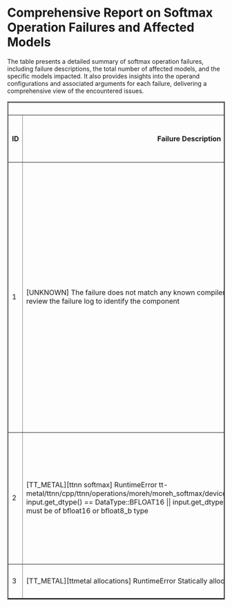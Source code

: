 <h1>Comprehensive Report on Softmax Operation Failures and Affected Models</h1>
<p>The table presents a detailed summary of softmax operation failures, including failure descriptions, the total number of affected models, and the specific models impacted. It also provides insights into the operand configurations and associated arguments for each failure, delivering a comprehensive view of the encountered issues.</p>
<table border="2">
	<thead>
		<tr style="text-align: center;">
			<th colspan="5">Failure Insight and Impacted Models</th>
			<th colspan="2">Softmax Operation Details</th>
		</tr>
		<tr style="text-align: center;">
			<th>ID</th>
			<th>Failure Description</th>
			<th>Total Number of Models Affected</th>
			<th>Number of Models Affected</th>
			<th>Affected Models</th>
			<th>Operands</th>
			<th>Arguments</th>
		</tr>
	</thead>
	<tbody>
		<tr>
			<td rowspan="8">1</td>
			<td rowspan="8">[UNKNOWN] The failure does not match any known compiler component exception rules. Please review the failure log to identify the component</td>
			<td rowspan="8">14</td>
			<td>3</td>
			<td><ul><li>pt_t5_t5_base_text_gen_hf</li><li>pt_whisper_openai_whisper_small_speech_recognition_hf</li><li>pt_t5_google_flan_t5_base_text_gen_hf</li></ul></td>
			<td>Operand(type=Activation, shape=(1, 12, 1, 1), dtype=float32)</td>
			<td>dim : -1</td>
		</tr>
		<tr>
			<td>3</td>
			<td><ul><li>pt_t5_google_flan_t5_large_text_gen_hf</li><li>pt_whisper_openai_whisper_medium_speech_recognition_hf</li><li>pt_t5_t5_large_text_gen_hf</li></ul></td>
			<td>Operand(type=Activation, shape=(1, 16, 1, 1), dtype=float32)</td>
			<td>dim : -1</td>
		</tr>
		<tr>
			<td>2</td>
			<td><ul><li>pt_whisper_openai_whisper_tiny_speech_recognition_hf</li><li>pt_t5_google_flan_t5_small_text_gen_hf</li></ul></td>
			<td>Operand(type=Activation, shape=(1, 6, 1, 1), dtype=float32)</td>
			<td>dim : -1</td>
		</tr>
		<tr>
			<td>2</td>
			<td><ul><li>pt_whisper_openai_whisper_base_speech_recognition_hf</li><li>pt_t5_t5_small_text_gen_hf</li></ul></td>
			<td>Operand(type=Activation, shape=(1, 8, 1, 1), dtype=float32)</td>
			<td>dim : -1</td>
		</tr>
		<tr>
			<td>1</td>
			<td><ul><li>pt_stereo_facebook_musicgen_medium_music_generation_hf</li></ul></td>
			<td>Operand(type=Activation, shape=(48, 1, 1), dtype=float32)</td>
			<td>dim : -1</td>
		</tr>
		<tr>
			<td>1</td>
			<td><ul><li>pt_stereo_facebook_musicgen_small_music_generation_hf</li></ul></td>
			<td>Operand(type=Activation, shape=(32, 1, 1), dtype=float32)</td>
			<td>dim : -1</td>
		</tr>
		<tr>
			<td>1</td>
			<td><ul><li>pt_stereo_facebook_musicgen_large_music_generation_hf</li></ul></td>
			<td>Operand(type=Activation, shape=(64, 1, 1), dtype=float32)</td>
			<td>dim : -1</td>
		</tr>
		<tr>
			<td>1</td>
			<td><ul><li>pt_whisper_openai_whisper_large_speech_recognition_hf</li></ul></td>
			<td>Operand(type=Activation, shape=(1, 20, 1, 1), dtype=float32)</td>
			<td>dim : -1</td>
		</tr>
		<tr>
			<td rowspan="4">2</td>
			<td rowspan="4">[TT_METAL][ttnn softmax] RuntimeError tt-metal/ttnn/cpp/ttnn/operations/moreh/moreh_softmax/device/moreh_softmax_device_operation.cpp input.get_dtype() == DataType::BFLOAT16 || input.get_dtype() == DataType::BFLOAT8_B Inputs must be of bfloat16 or bfloat8_b type</td>
			<td rowspan="4">7</td>
			<td>2</td>
			<td><ul><li>pt_yolo_v6_yolov6l_obj_det_torchhub</li><li>pt_yolo_v6_yolov6m_obj_det_torchhub</li></ul></td>
			<td>Operand(type=Activation, shape=(1, 17, 4, 4480), dtype=float32)</td>
			<td>dim : 1</td>
		</tr>
		<tr>
			<td>2</td>
			<td><ul><li>pt_yolo_v6_yolov6l_obj_det_torchhub</li><li>pt_yolo_v6_yolov6m_obj_det_torchhub</li></ul></td>
			<td>Operand(type=Activation, shape=(1, 17, 4, 1120), dtype=float32)</td>
			<td>dim : 1</td>
		</tr>
		<tr>
			<td>2</td>
			<td><ul><li>pt_yolo_v6_yolov6l_obj_det_torchhub</li><li>pt_yolo_v6_yolov6m_obj_det_torchhub</li></ul></td>
			<td>Operand(type=Activation, shape=(1, 17, 4, 280), dtype=float32)</td>
			<td>dim : 1</td>
		</tr>
		<tr>
			<td>1</td>
			<td><ul><li>pt_yolov8_default_obj_det_github</li></ul></td>
			<td>Operand(type=Activation, shape=(1, 16, 4, 8400), dtype=float32)</td>
			<td>dim : 1</td>
		</tr>
		<tr>
			<td rowspan="1">3</td>
			<td rowspan="1">[TT_METAL][ttmetal allocations] RuntimeError Statically allocated circular buffers</td>
			<td rowspan="1">2</td>
			<td>2</td>
			<td><ul><li>pt_perceiverio_deepmind_vision_perceiver_learned_img_cls_hf</li><li>pt_perceiverio_deepmind_vision_perceiver_fourier_img_cls_hf</li></ul></td>
			<td>Operand(type=Activation, shape=(1, 1, 512, 50176), dtype=float32)</td>
			<td>dim : -1</td>
		</tr>
	</tbody>
</table>
